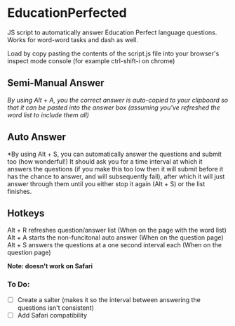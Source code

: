 # EducationPerfected
JS script to automatically answer Education Perfect language questions.  
Works for word-word tasks and dash as well.  

Load by copy pasting the contents of the script.js file into your browser's inspect mode console (for example ctrl-shift-i on chrome)

## Semi-Manual Answer
*By using Alt + A, you the correct answer is auto-copied to your clipboard so that it can be pasted into the answer box (assuming you've refreshed the word list to include them all)*

## Auto Answer
*By using Alt + S, you can automatically answer the questions and submit too (how wonderful!) It should ask you for a time interval at which it answers the questions (if you make this too low then it will submit before it has the chance to answer, and will subsequently fail), after which it will just answer through them until you either stop it again (Alt + S) or the list finishes.

## Hotkeys
Alt + R refreshes question/answer list (When on the page with the word list)  
Alt + A starts the non-funcitonal auto answer (When on the question page)
Alt + S answers the questions at a one second interval each (When on the question page)

**Note: doesn't work on Safari**

### To Do:
- [ ] Create a salter (makes it so the interval between answering the questions isn't consistent)
- [ ] Add Safari compatibility
